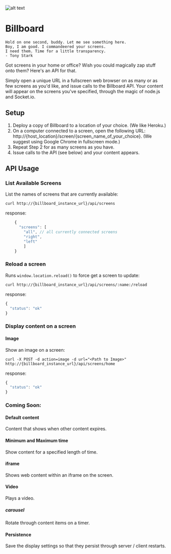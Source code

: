 ![alt text](https://github.com/dthompson/billboard/raw/master/img/billboard.png "Billboard")


# Billboard

    Hold on one second, buddy. Let me see something here.
    Boy, I am good. I commandeered your screens.
    I need them. Time for a little transparency.
    - Tony Stark

Got screens in your home or office? Wish you could magically zap stuff onto them? Here's an API for that.

Simply open a unique URL in a fullscreen web browser on as many or as few screens as you'd like, and issue calls to the  Billboard API. Your content will appear on the screens you've specified, through the magic of node.js and Socket.io.

## Setup 

1. Deploy a copy of Billboard to a location of your choice. (We like Heroku.)
2. On a computer connected to a screen, open the following URL: http://{host_location}/screen/{screen_name_of_your_choice}. (We suggest using Google Chrome in fullscreen mode.)
3. Repeat Step 2 for as many screens as you have. 
4. Issue calls to the API (see below) and your content appears.

## API Usage

### List Available Screens
List the names of screens that are currently available:

`curl http://{billboard_instance_url}/api/screens`

response:
```javascript
    {   
      "screens": [
        "all", // all currently connected screens
        "right",
        "left"
        ]
    }
```

### Reload a screen
Runs `window.location.reload()` to force get a screen to update:

`curl http://{billboard_instance_url}/api/screens/:name:/reload`

response:
```javascript
{   
  "status": "ok"
}
```

### Display content on a screen

#### Image
Show an image on a screen:

`curl -X POST -d action=image -d url="<Path to Image>" http://{billboard_instance_url}/api/screens/home`

response:
```javascript
{
  "status": "ok"
}
```

### Coming Soon:

#### Default content
Content that shows when other content expires.

#### Minimum and Maximum time
Show content for a specified length of time.

#### iframe
Shows web content within an iframe on the screen.

#### Video
Plays a video.

##### carousel
Rotate through content items on  a timer.

#### Persistence
Save the display settings so that they persist through server / client restarts.
